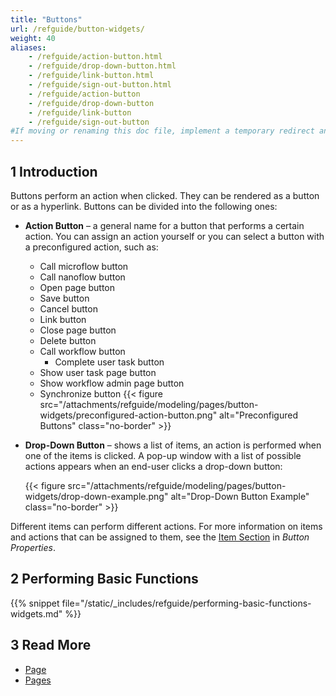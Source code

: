 ```yaml
---
title: "Buttons"
url: /refguide/button-widgets/
weight: 40
aliases:
    - /refguide/action-button.html
    - /refguide/drop-down-button.html
    - /refguide/link-button.html
    - /refguide/sign-out-button.html
    - /refguide/action-button
    - /refguide/drop-down-button
    - /refguide/link-button
    - /refguide/sign-out-button
#If moving or renaming this doc file, implement a temporary redirect and let the respective team know they should update the URL in the product. See Mapping to Products for more details.
---
```


## 1 Introduction

Buttons perform an action when clicked. They can be rendered as a button or as a hyperlink. Buttons can be divided into the following ones:

* **Action Button** – a general name for a button that performs a certain action. You can assign an action yourself or you can select a button with a preconfigured action, such as: 
    * Call microflow button
    * Call nanoflow button
    * Open page button
    * Save button
    * Cancel button
    * Link button
    * Close page button
    * Delete button
    * Call workflow button
        * Complete user task button
    * Show user task page button
    * Show workflow admin page button
    * Synchronize button
    {{< figure src="/attachments/refguide/modeling/pages/button-widgets/preconfigured-action-button.png" alt="Preconfigured Buttons" class="no-border" >}}

* **Drop-Down Button** – shows a list of items, an action is performed when one of the items is clicked. A pop-up window with a list of possible actions appears when an end-user clicks a drop-down button:

    {{< figure src="/attachments/refguide/modeling/pages/button-widgets/drop-down-example.png" alt="Drop-Down Button Example" class="no-border" >}}

Different items can perform different actions. For more information on items and actions that can be assigned to them, see the [Item Section](/refguide/button-properties/#items) in *Button Properties*.  

## 2 Performing Basic Functions

{{% snippet file="/static/_includes/refguide/performing-basic-functions-widgets.md" %}}

## 3 Read More

* [Page](/refguide/page/)
* [Pages](/refguide/pages/)
